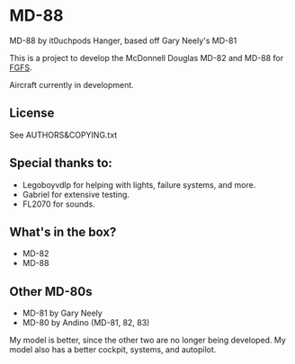 # MD-88
MD-88 by it0uchpods Hanger, based off Gary Neely's MD-81

This is a project to develop the McDonnell Douglas MD-82 and MD-88 for [FGFS](http://www.flightgear.org/).

Aircraft currently in development.

## License

See AUTHORS&COPYING.txt

## Special thanks to:
* Legoboyvdlp for helping with lights, failure systems, and more.
* Gabriel for extensive testing.
* FL2070 for sounds.

## What's in the box?
* MD-82
* MD-88

## Other MD-80s
* MD-81 by Gary Neely
* MD-80 by Andino (MD-81, 82, 83)

My model is better, since the other two are no longer being developed. My model also has a better cockpit, systems, and autopilot.